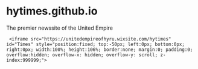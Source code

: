 # hytimes.github.io
The premier newssite of the United Empire

<!DOCTYPE html>
<html>
 <title>The Hylian Times</title>
  <link rel="stylesheet" type="text/css" href="website.css">
  <link rel="shortcut icon" type="image/png" href="/favicon.png"/>
  <link rel="shortcut icon" type="image/png" href="IMAGEURL"/>
  <meta name="viewport" content="width=device-width, initial-scale=1">
<head>
  
<link rel="apple-touch-icon" sizes="180x180" href="https://cdn.glitch.com/36a8f14d-881d-4ed2-9096-36dbc14effe1%2Fapple-touch-icon.png?v=YAmLQgevY8">
<link rel="icon" type="image/png" sizes="32x32" href="https://cdn.glitch.com/36a8f14d-881d-4ed2-9096-36dbc14effe1%2Ffavicon-32x32.png?v=YAmLQgevY8">
<link rel="icon" type="image/png" sizes="16x16" href="https://cdn.glitch.com/36a8f14d-881d-4ed2-9096-36dbc14effe1%2Ffavicon-16x16.png?v=YAmLQgevY8">
<link rel="manifest" href="https://cdn.glitch.com/36a8f14d-881d-4ed2-9096-36dbc14effe1%2Fsite.webmanifest?v=YAmLQgevY8">
<link rel="mask-icon" href="https://cdn.glitch.com/36a8f14d-881d-4ed2-9096-36dbc14effe1%2Fsafari-pinned-tab.svg?v=YAmLQgevY8" color="#ff003b">
<link rel="shortcut icon" href="https://cdn.glitch.com/36a8f14d-881d-4ed2-9096-36dbc14effe1%2Ffavicon.ico?v=YAmLQgevY8">
<meta name="msapplication-TileColor" content="#ff0000">
<meta name="msapplication-config" content="https://cdn.glitch.com/36a8f14d-881d-4ed2-9096-36dbc14effe1%2Fbrowserconfig.xml?v=YAmLQgevY8">
<meta name="theme-color" content="#ff003b">
  
  </head>
  <body>

     <iframe src="https://unitedempireofhyru.wixsite.com/hytimes" id="Times" style="position:fixed; top:-50px; left:0px; bottom:0px; right:0px; width:100%; height:106%; border:none; margin:0; padding:0; overflow:hidden; overflow-x: hidden; overflow-y: scroll; z-index:999999;">
</iframe>
    

  </body>
    <script type="text/javascript">
<!--
if (screen.width <= 700) {
document.location = "https://unitedempireofhyru.wixsite.com/hytimes";
}
//-->
      
      // Selecting the iframe element
    var iframe = document.getElementById("Times");
    
    // Adjusting the iframe height onload event
    iframe.onload = function(){
        iframe.style.height = iframe.contentWindow.document.body.scrollHeight + 'px';
    }
</script>
  
</html>﻿
